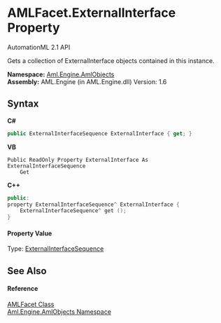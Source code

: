 # AMLFacet.ExternalInterface Property 
AutomationML 2.1 API 

Gets a collection of ExternalInterface objects contained in this instance.

**Namespace:**&nbsp;<a href="N_Aml_Engine_AmlObjects">Aml.Engine.AmlObjects</a><br />**Assembly:**&nbsp;AML.Engine (in AML.Engine.dll) Version: 1.6

## Syntax

**C#**<br />
``` C#
public ExternalInterfaceSequence ExternalInterface { get; }
```

**VB**<br />
``` VB
Public ReadOnly Property ExternalInterface As ExternalInterfaceSequence
	Get
```

**C++**<br />
``` C++
public:
property ExternalInterfaceSequence^ ExternalInterface {
	ExternalInterfaceSequence^ get ();
}
```


#### Property Value
Type: <a href="T_Aml_Engine_CAEX_ExternalInterfaceSequence">ExternalInterfaceSequence</a>

## See Also


#### Reference
<a href="T_Aml_Engine_AmlObjects_AMLFacet">AMLFacet Class</a><br /><a href="N_Aml_Engine_AmlObjects">Aml.Engine.AmlObjects Namespace</a><br />